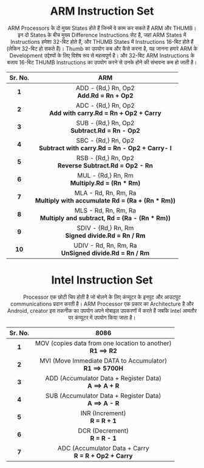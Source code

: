 
 <h1 align=center> ARM Instruction Set </h1>
 
 <p align=center> ARM Processors के दो मुख्य States होते हैं जिनमें वे काम कर सकते हैं ARM और THUMB। इन दो States के बीच मुख्य Difference Instructions सेट है, जहां ARM States में Instructions हमेशा 32-बिट होते हैं, और THUMB States में Instructions 16-बिट होते हैं (लेकिन 32-बिट हो सकते हैं)। Thumb का उपयोग कब और कैसे करना है, यह जानना हमारे ARM के Development उद्देश्यों के लिए विशेष रूप से महत्वपूर्ण है। और 32-बिट ARM Instructions के बजाय 16-बिट THUMB Instructions का उपयोग करने से उनके होने की संभावना कम हो जाती है। </p>
  
|Sr. No.| ARM |
|:----:|:-----:|
|**1**| ADD - {Rd,} Rn, Op2 <br> **Add.Rd = Rn + Op2** |
|**2**| ADC - {Rd,} Rn, Op2 <br> **Add with carry.Rd = Rn + Op2 + Carry** |
|**3**| SUB - {Rd,} Rn, Op2 <br> **Subtract.Rd = Rn - Op2** |
|**4**| SBC - {Rd,} Rn, Op2 <br> **Subtract with carry.Rd = Rn - Op2 + Carry- l** |
|**5**| RSB - {Rd,} Rn, Op2 <br> **Reverse Subtract.Rd = Op2 - Rn** |
|**6**| MUL - {Rd,} Rn, Rm <br> **Multiply.Rd = (Rn * Rm)** |
|**7**| MLA - Rd, Rn, Rm, Ra <br> **Multiply with accumulate Rd = (Ra + (Rn * Rm))** |
|**8**| MLS - Rd, Rn, Rm, Ra <br> **Multiply and subtract, Rd = (Ra - (Rn * Rm))** |
|**9**| SDIV - {Rd,} Rn, Rm <br> **Signed divide.Rd = Rn / Rm** |
|**10**| UDIV - Rd, Rn, Rm, Ra <br> **UnSigned divide.Rd = Rn / Rm** |



 <h1 align=center> Intel Instruction Set </h1>
 
 <p align=center> Processor एक छोटी चिप होती है जो बोलने के लिए कंप्यूटर के इनपुट और आउटपुट communications प्रदान करती है। ARM Processor एक प्रकार का Architecture है और Android, creator इस तकनीक का उपयोग अपने मोबाइल उपकरणों में करते हैं जबकि Intel आमतौर पर कंप्यूटर में उपयोग किया जाता है। </p>


|Sr. No.| 8086 |
|:----:|:-----:|
|**1**| MOV (copies data from one location to another) <br> **R1 ==> R2** |
|**2**| MVI (Move Immediate DATA to Accumulator) <br> **R1 ==> 5700H** |
|**3**| ADD (Accumulator Data + Register Data) <br> **A ==> A + R** |
|**4**| SUB (Accumulator Data + Register Data) <br> **A ==> A - R** |
|**5**| INR (Increment) <br> **R = R + 1** |
|**6**| DCR (Decrement) <br> **R = R - 1** |
|**7**| ADC (Accumulator Data + Carry <br> **R = R + Op2 + Carry** |

 
